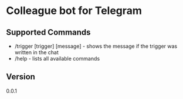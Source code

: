 # Colleague bot for Telegram
## Supported Commands
* /trigger [trigger] [message] - shows the message if the trigger was written in the chat
* /help - lists all available commands
## Version
0.0.1